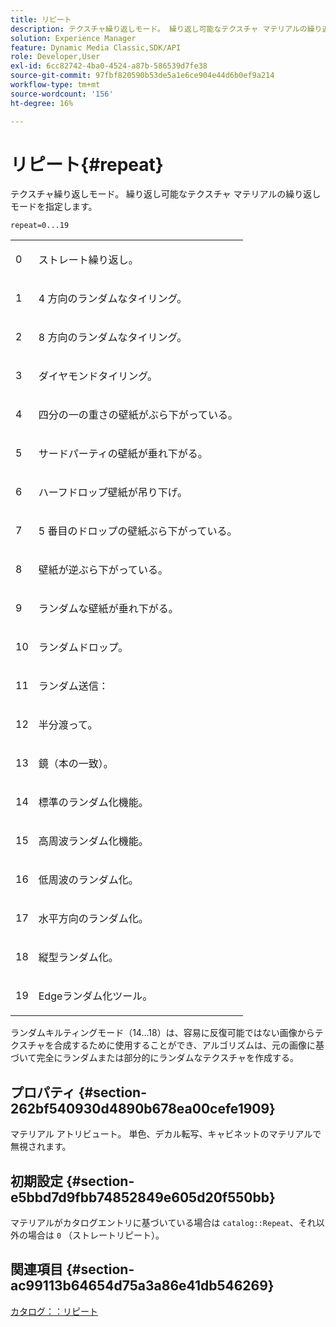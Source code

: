 ```yaml
---
title: リピート
description: テクスチャ繰り返しモード。 繰り返し可能なテクスチャ マテリアルの繰り返しモードを指定します。
solution: Experience Manager
feature: Dynamic Media Classic,SDK/API
role: Developer,User
exl-id: 6cc82742-4ba0-4524-a87b-586539d7fe38
source-git-commit: 97fbf820590b53de5a1e6ce904e44d6b0ef9a214
workflow-type: tm+mt
source-wordcount: '156'
ht-degree: 16%

---
```


# リピート{#repeat}

テクスチャ繰り返しモード。 繰り返し可能なテクスチャ マテリアルの繰り返しモードを指定します。

`repeat=0...19`

<table id="simpletable_0D54E62EAF50482A95EDE166D0645D9E"> 
 <tr class="strow"> 
  <td class="stentry"> <p>0 </p> </td> 
  <td class="stentry"> <p>ストレート繰り返し。 </p> </td> 
 </tr> 
 <tr class="strow"> 
  <td class="stentry"> <p>1 </p> </td> 
  <td class="stentry"> <p>4 方向のランダムなタイリング。 </p> </td> 
 </tr> 
 <tr class="strow"> 
  <td class="stentry"> <p>2 </p> </td> 
  <td class="stentry"> <p>8 方向のランダムなタイリング。 </p> </td> 
 </tr> 
 <tr class="strow"> 
  <td class="stentry"> <p>3 </p> </td> 
  <td class="stentry"> <p>ダイヤモンドタイリング。 </p> </td> 
 </tr> 
 <tr class="strow"> 
  <td class="stentry"> <p>4 </p> </td> 
  <td class="stentry"> <p>四分の一の重さの壁紙がぶら下がっている。 </p> </td> 
 </tr> 
 <tr class="strow"> 
  <td class="stentry"> <p>5 </p> </td> 
  <td class="stentry"> <p>サードパーティの壁紙が垂れ下がる。 </p> </td> 
 </tr> 
 <tr class="strow"> 
  <td class="stentry"> <p>6 </p> </td> 
  <td class="stentry"> <p>ハーフドロップ壁紙が吊り下げ。 </p> </td> 
 </tr> 
 <tr class="strow"> 
  <td class="stentry"> <p>7 </p> </td> 
  <td class="stentry"> <p>5 番目のドロップの壁紙ぶら下がっている。 </p> </td> 
 </tr> 
 <tr class="strow"> 
  <td class="stentry"> <p>8 </p> </td> 
  <td class="stentry"> <p>壁紙が逆ぶら下がっている。 </p> </td> 
 </tr> 
 <tr class="strow"> 
  <td class="stentry"> <p>9 </p> </td> 
  <td class="stentry"> <p>ランダムな壁紙が垂れ下がる。 </p> </td> 
 </tr> 
 <tr class="strow"> 
  <td class="stentry"> <p>10 </p> </td> 
  <td class="stentry"> <p>ランダムドロップ。 </p> </td> 
 </tr> 
 <tr class="strow"> 
  <td class="stentry"> <p>11 </p> </td> 
  <td class="stentry"> <p>ランダム送信： </p> </td> 
 </tr> 
 <tr class="strow"> 
  <td class="stentry"> <p>12 </p> </td> 
  <td class="stentry"> <p>半分渡って。 </p> </td> 
 </tr> 
 <tr class="strow"> 
  <td class="stentry"> <p>13 </p> </td> 
  <td class="stentry"> <p>鏡（本の一致）。 </p> </td> 
 </tr> 
 <tr class="strow"> 
  <td class="stentry"> <p>14 </p> </td> 
  <td class="stentry"> <p>標準のランダム化機能。 </p> </td> 
 </tr> 
 <tr class="strow"> 
  <td class="stentry"> <p>15 </p> </td> 
  <td class="stentry"> <p>高周波ランダム化機能。 </p> </td> 
 </tr> 
 <tr class="strow"> 
  <td class="stentry"> <p>16 </p> </td> 
  <td class="stentry"> <p>低周波のランダム化。 </p> </td> 
 </tr> 
 <tr class="strow"> 
  <td class="stentry"> <p>17 </p> </td> 
  <td class="stentry"> <p>水平方向のランダム化。 </p> </td> 
 </tr> 
 <tr class="strow"> 
  <td class="stentry"> <p>18 </p> </td> 
  <td class="stentry"> <p>縦型ランダム化。 </p> </td> 
 </tr> 
 <tr class="strow"> 
  <td class="stentry"> <p>19 </p> </td> 
  <td class="stentry"> <p>Edgeランダム化ツール。 </p> </td> 
 </tr> 
</table>

ランダムキルティングモード（14...18）は、容易に反復可能ではない画像からテクスチャを合成するために使用することができ、アルゴリズムは、元の画像に基づいて完全にランダムまたは部分的にランダムなテクスチャを作成する。

## プロパティ {#section-262bf540930d4890b678ea00cefe1909}

マテリアル アトリビュート。 単色、デカル転写、キャビネットのマテリアルで無視されます。

## 初期設定 {#section-e5bbd7d9fbb74852849e605d20f550bb}

マテリアルがカタログエントリに基づいている場合は `catalog::Repeat`、それ以外の場合は `0` （ストレートリピート）。

## 関連項目 {#section-ac99113b64654d75a3a86e41db546269}

[カタログ：：リピート](../../../../../ir-api/material-cat/image-rendering-api-ref/c-ir-material-catalog/c-ir-material-data-reference/r-ir-cat-repeat.md#reference-20e149211e1f4e8285db5ecb83c1902e)

